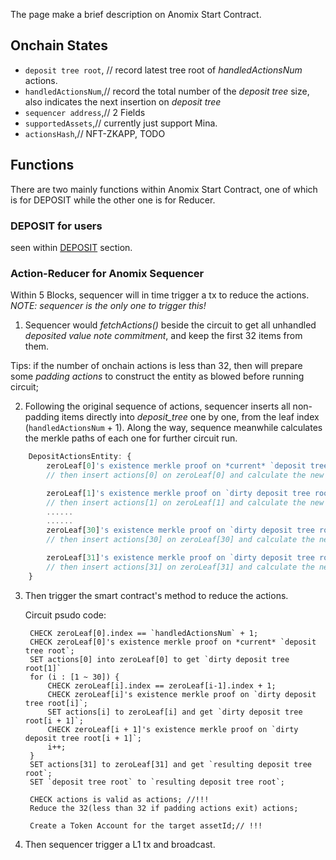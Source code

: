 The page make a brief description on Anomix Start Contract.

## Onchain States
* `deposit tree root`, // record latest tree root of *handledActionsNum* actions.
* `handledActionsNum`,// record the total number of the *deposit tree* size, also indicates the next insertion on *deposit tree*
* `sequencer address`,// 2 Fields
* `supportedAssets`,// currently just support Mina.
* `actionsHash`,// NFT-ZKAPP, TODO

## Functions
There are two mainly functions within Anomix Start Contract, one of which is for DEPOSIT while the other one is for Reducer.

### DEPOSIT for users
seen within [DEPOSIT](./join_split_circuit.md#deposit-funds-from-l1) section.

### Action-Reducer for Anomix Sequencer
Within 5 Blocks, sequencer will in time trigger a tx to reduce the actions. *NOTE: sequencer is the only one to trigger this!*

1. Sequencer would *fetchActions()* beside the circuit to get all unhandled *deposited value note commitment*, and keep the first 32 items from them.

Tips: if the number of onchain actions is less than 32, then will prepare some *padding actions* to construct the entity as blowed before running circuit;

2. Following the original sequence of actions, sequencer inserts all non-padding items directly into *deposit_tree* one by one, from the leaf index (`handledActionsNum` + 1). Along the way, sequence meanwhile calculates the merkle paths of each one for further circuit run.

```js
    DepositActionsEntity: {
        zeroLeaf[0]'s existence merkle proof on *current* `deposit tree root`,
        // then insert actions[0] on zeroLeaf[0] and calculate the new deposit tree root, denoted as `dirty deposit tree root[1]`

        zeroLeaf[1]'s existence merkle proof on `dirty deposit tree root[1]`,
        // then insert actions[1] on zeroLeaf[1] and calculate the new deposit tree root, denoted as `dirty deposit tree root[2]`
        ......
        ......
        zeroLeaf[30]'s existence merkle proof on `dirty deposit tree root[30]`,
        // then insert actions[30] on zeroLeaf[30] and calculate the new deposit tree root, denoted as `dirty deposit tree root[31]`

        zeroLeaf[31]'s existence merkle proof on `dirty deposit tree root[31]`,
        // then insert actions[31] on zeroLeaf[31] and calculate the new deposit tree root, denoted as `resulting deposit tree root`
    }
```

3. Then trigger the smart contract's method to reduce the actions.

    Circuit psudo code:

        CHECK zeroLeaf[0].index == `handledActionsNum` + 1;
        CHECK zeroLeaf[0]'s existence merkle proof on *current* `deposit tree root`;
        SET actions[0] into zeroLeaf[0] to get `dirty deposit tree root[1]`
        for (i : [1 ~ 30]) {
            CHECK zeroLeaf[i].index == zeroLeaf[i-1].index + 1;
            CHECK zeroLeaf[i]'s existence merkle proof on `dirty deposit tree root[i]`;
            SET actions[i] to zeroLeaf[i] and get `dirty deposit tree root[i + 1]`;
            CHECK zeroLeaf[i + 1]'s existence merkle proof on `dirty deposit tree root[i + 1]`;
            i++;
        }
        SET actions[31] to zeroLeaf[31] and get `resulting deposit tree root`;
        SET `deposit tree root` to `resulting deposit tree root`;
        
        CHECK actions is valid as actions; //!!!
        Reduce the 32(less than 32 if padding actions exit) actions;

        Create a Token Account for the target assetId;// !!!

4. Then sequencer trigger a L1 tx and broadcast.
        


